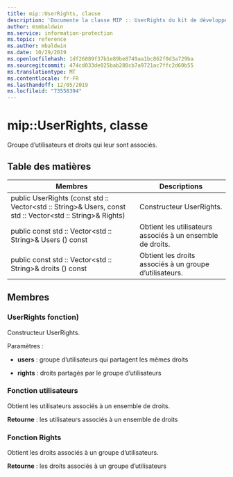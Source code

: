 ```yaml
---
title: mip::UserRights, classe
description: 'Documente la classe MIP :: UserRights du kit de développement logiciel (SDK) Microsoft Information Protection (MIP).'
author: msmbaldwin
ms.service: information-protection
ms.topic: reference
ms.author: mbaldwin
ms.date: 10/29/2019
ms.openlocfilehash: 1df26089f37b1e89be8749aa1bc862f0d3a729ba
ms.sourcegitcommit: 474cd033de025bab280cb7a9721ac7ffc2d60b55
ms.translationtype: MT
ms.contentlocale: fr-FR
ms.lasthandoff: 12/05/2019
ms.locfileid: "73558394"
---
```

# <a name="class-mipuserrights"></a>mip::UserRights, classe 
Groupe d’utilisateurs et droits qui leur sont associés.
  
## <a name="summary"></a>Table des matières
 Membres                        | Descriptions                                
--------------------------------|---------------------------------------------
public UserRights (const std :: Vector\<std :: String\>& Users, const std :: Vector\<std :: String\>& Rights)  |  Constructeur UserRights.
public const std :: Vector\<std :: String\>& Users () const  |  Obtient les utilisateurs associés à un ensemble de droits.
public const std :: Vector\<std :: String\>& droits () const  |  Obtient les droits associés à un groupe d’utilisateurs.
  
## <a name="members"></a>Membres
  
### <a name="userrights-function"></a>UserRights fonction)
Constructeur UserRights.

Paramètres :  
* **users** : groupe d’utilisateurs qui partagent les mêmes droits 


* **rights** : droits partagés par le groupe d’utilisateurs


  
### <a name="users-function"></a>Fonction utilisateurs
Obtient les utilisateurs associés à un ensemble de droits.

  
**Retourne** : les utilisateurs associés à un ensemble de droits
  
### <a name="rights-function"></a>Fonction Rights
Obtient les droits associés à un groupe d’utilisateurs.

  
**Retourne** : les droits associés à un groupe d’utilisateurs